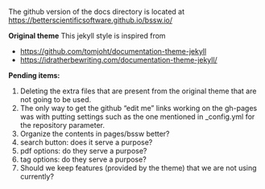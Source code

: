 The github version of the docs directory is located at https://betterscientificsoftware.github.io/bssw.io/

**Original theme**
This jekyll style is inspired from
* https://github.com/tomjoht/documentation-theme-jekyll
* https://idratherbewriting.com/documentation-theme-jekyll/

**Pending items:**
1. Deleting the extra files that are present from the original theme that are not going to be used. 
2. The only way to get the github “edit me” links working on the gh-pages was with putting settings such as the one mentioned in _config.yml for the repository parameter.
3. Organize the contents in pages/bssw better?
4. search button: does it serve a purpose?
5. pdf options: do they serve a purpose?
6. tag options: do they serve a purpose?
7. Should we keep features (provided by the theme) that we are not using currently?
